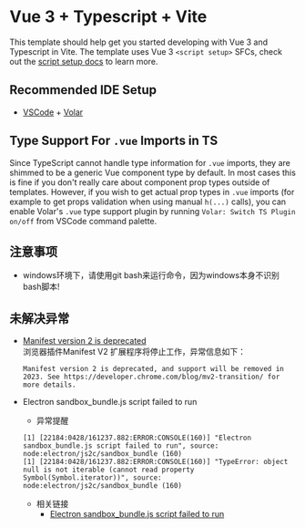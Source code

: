 # Vue 3 + Typescript + Vite

This template should help get you started developing with Vue 3 and Typescript in Vite. The template uses Vue 3 `<script setup>` SFCs, check out the [script setup docs](https://v3.vuejs.org/api/sfc-script-setup.html#sfc-script-setup) to learn more.

## Recommended IDE Setup

- [VSCode](https://code.visualstudio.com/) + [Volar](https://marketplace.visualstudio.com/items?itemName=johnsoncodehk.volar)

## Type Support For `.vue` Imports in TS

Since TypeScript cannot handle type information for `.vue` imports, they are shimmed to be a generic Vue component type by default. In most cases this is fine if you don't really care about component prop types outside of templates. However, if you wish to get actual prop types in `.vue` imports (for example to get props validation when using manual `h(...)` calls), you can enable Volar's `.vue` type support plugin by running `Volar: Switch TS Plugin on/off` from VSCode command palette.

## 注意事项

- windows环境下，请使用git bash来运行命令，因为windows本身不识别bash脚本!

## 未解决异常

- [Manifest version 2 is deprecated](https://techdows.com/2021/09/chrome-manifest-v2-extensions.html)  
  浏览器插件Manifest V2 扩展程序将停止工作，异常信息如下：

  ```error
  Manifest version 2 is deprecated, and support will be removed in 2023. See https://developer.chrome.com/blog/mv2-transition/ for more details. 
  ```

- Electron sandbox_bundle.js script failed to run
  - 异常提醒  

  ```error
  [1] [22184:0428/161237.882:ERROR:CONSOLE(160)] "Electron sandbox_bundle.js script failed to run", source: node:electron/js2c/sandbox_bundle (160)
  [1] [22184:0428/161237.882:ERROR:CONSOLE(160)] "TypeError: object null is not iterable (cannot read property Symbol(Symbol.iterator))", source: node:electron/js2c/sandbox_bundle (160)
  ```

  - 相关链接
    - [Electron sandbox_bundle.js script failed to run](https://github.com/electron/electron/issues/32133)
